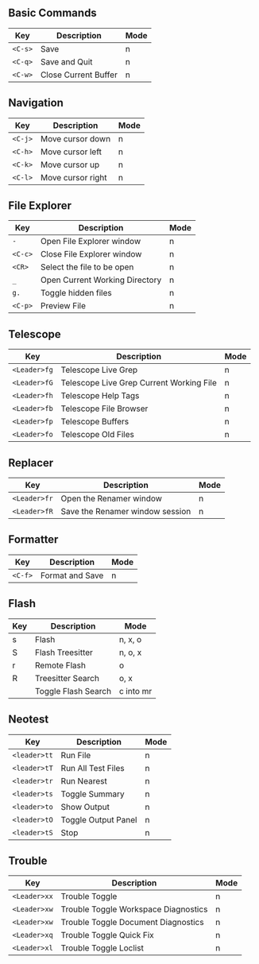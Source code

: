 ## Basic Commands

| Key     | Description               | Mode |
| ------- | ------------------------- | ---- |
| `<C-s>` | Save                      | n    |
| `<C-q>` | Save and Quit             | n    |
| `<C-w>` | Close Current Buffer      | n    |

## Navigation

| Key     | Description       | Mode |
| ------- | ----------------- | ---- |
| `<C-j>` | Move cursor down  | n    |
| `<C-h>` | Move cursor left  | n    |
| `<C-k>` | Move cursor up    | n    |
| `<C-l>` | Move cursor right | n    |

## File Explorer

| Key     | Description                    | Mode |
| ------- | ------------------------------ | ---- |
| `-`     | Open File Explorer window      | n    |
| `<C-c>` | Close File Explorer window     | n    |
| `<CR>`  | Select the file to be open     | n    |
| `_`     | Open Current Working Directory | n    |
| `g.`    | Toggle hidden files            | n    |
| `<C-p>` | Preview File                   | n    |

## Telescope

| Key         | Description                              | Mode |
| ----------- | ---------------------------------------- | ---- |
| `<Leader>fg` | Telescope Live Grep                      | n    |
| `<Leader>fG` | Telescope Live Grep Current Working File | n    |
| `<Leader>fh` | Telescope Help Tags                      | n    |
| `<Leader>fb` | Telescope File Browser                   | n    |
| `<Leader>fp` | Telescope Buffers                        | n    |
| `<Leader>fo` | Telescope Old Files                      | n    |

## Replacer

| Key         | Description                     | Mode |
| ----------- | ------------------------------- | ---- |
| `<Leader>fr` | Open the Renamer window         | n    |
| `<Leader>fR` | Save the Renamer window session | n    |

## Formatter

| Key     | Description     | Mode |
| ------- | --------------- | ---- |
| `<C-f>` | Format and Save | n    |

## Flash

| Key   | Description         | Mode      |
| ----- | ------------------- | --------- |
| s     | Flash               | n, x, o   |
| S     | Flash Treesitter    | n, o, x   |
| r     | Remote Flash        | o         |
| R     | Treesitter Search   | o, x      |
| <c-s> | Toggle Flash Search | c into mr |

## Neotest

| Key          | Description         | Mode |
| ------------ | ------------------- | ---- |
| `<leader>tt` | Run File            | n    |
| `<leader>tT` | Run All Test Files  | n    |
| `<leader>tr` | Run Nearest         | n    |
| `<leader>ts` | Toggle Summary      | n    |
| `<leader>to` | Show Output         | n    |
| `<leader>tO` | Toggle Output Panel | n    |
| `<leader>tS` | Stop                | n    |

## Trouble

| Key         | Description                          | Mode |
| ----------- | ------------------------------------ | ---- |
| `<Leader>xx` | Trouble Toggle                       | n    |
| `<Leader>xw` | Trouble Toggle Workspace Diagnostics | n    |
| `<Leader>xw` | Trouble Toggle Document Diagnostics  | n    |
| `<Leader>xq` | Trouble Toggle Quick Fix             | n    |
| `<Leader>xl` | Trouble Toggle Loclist               | n    |
